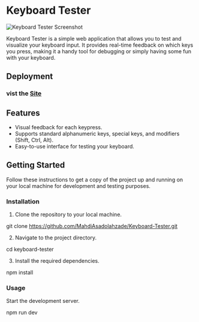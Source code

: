 # Keyboard Tester

![Keyboard Tester Screenshot](https://codestar.s3.ir-thr-at1.arvanstorage.com/challenge-05.png)

Keyboard Tester is a simple web application that allows you to test and visualize your keyboard input. It provides real-time feedback on which keys you press, making it a handy tool for debugging or simply having some fun with your keyboard.

## Deployment

### vist the [Site](https://mahdiasadolahzade.github.io/Keyboard-Tester/)

## Features

- Visual feedback for each keypress.
- Supports standard alphanumeric keys, special keys, and modifiers (Shift, Ctrl, Alt).
- Easy-to-use interface for testing your keyboard.

## Getting Started

Follow these instructions to get a copy of the project up and running on your local machine for development and testing purposes.

### Installation

1. Clone the repository to your local machine.


git clone https://github.com/MahdiAsadolahzade/Keyboard-Tester.git


2. Navigate to the project directory.

cd keyboard-tester


3. Install the required dependencies.

npm install

### Usage

Start the development server.

npm run dev



